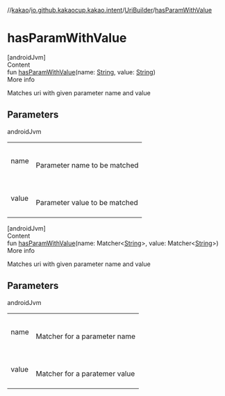 //[kakao](../../../index.md)/[io.github.kakaocup.kakao.intent](../index.md)/[UriBuilder](index.md)/[hasParamWithValue](has-param-with-value.md)



# hasParamWithValue  
[androidJvm]  
Content  
fun [hasParamWithValue](has-param-with-value.md)(name: [String](https://kotlinlang.org/api/latest/jvm/stdlib/kotlin/-string/index.html), value: [String](https://kotlinlang.org/api/latest/jvm/stdlib/kotlin/-string/index.html))  
More info  


Matches uri with given parameter name and value



## Parameters  
  
androidJvm  
  
| | |
|---|---|
| <a name="io.github.kakaocup.kakao.intent/UriBuilder/hasParamWithValue/#kotlin.String#kotlin.String/PointingToDeclaration/"></a>name| <a name="io.github.kakaocup.kakao.intent/UriBuilder/hasParamWithValue/#kotlin.String#kotlin.String/PointingToDeclaration/"></a><br><br>Parameter name to be matched<br><br>|
| <a name="io.github.kakaocup.kakao.intent/UriBuilder/hasParamWithValue/#kotlin.String#kotlin.String/PointingToDeclaration/"></a>value| <a name="io.github.kakaocup.kakao.intent/UriBuilder/hasParamWithValue/#kotlin.String#kotlin.String/PointingToDeclaration/"></a><br><br>Parameter value to be matched<br><br>|
  
  


[androidJvm]  
Content  
fun [hasParamWithValue](has-param-with-value.md)(name: Matcher<[String](https://kotlinlang.org/api/latest/jvm/stdlib/kotlin/-string/index.html)>, value: Matcher<[String](https://kotlinlang.org/api/latest/jvm/stdlib/kotlin/-string/index.html)>)  
More info  


Matches uri with given parameter name and value



## Parameters  
  
androidJvm  
  
| | |
|---|---|
| <a name="io.github.kakaocup.kakao.intent/UriBuilder/hasParamWithValue/#org.hamcrest.Matcher[kotlin.String]#org.hamcrest.Matcher[kotlin.String]/PointingToDeclaration/"></a>name| <a name="io.github.kakaocup.kakao.intent/UriBuilder/hasParamWithValue/#org.hamcrest.Matcher[kotlin.String]#org.hamcrest.Matcher[kotlin.String]/PointingToDeclaration/"></a><br><br>Matcher for a parameter name<br><br>|
| <a name="io.github.kakaocup.kakao.intent/UriBuilder/hasParamWithValue/#org.hamcrest.Matcher[kotlin.String]#org.hamcrest.Matcher[kotlin.String]/PointingToDeclaration/"></a>value| <a name="io.github.kakaocup.kakao.intent/UriBuilder/hasParamWithValue/#org.hamcrest.Matcher[kotlin.String]#org.hamcrest.Matcher[kotlin.String]/PointingToDeclaration/"></a><br><br>Matcher for a paratemer value<br><br>|
  
  



